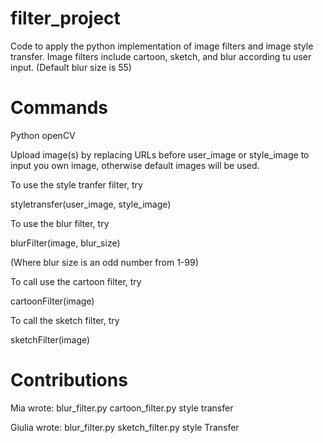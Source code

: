 # filter_project
Code to apply the python implementation of image filters and image style transfer. Image filters include cartoon, sketch, and blur according tu user input. (Default blur size is 55) 
# Commands
Python openCV 

Upload image(s) by replacing URLs before user_image or style_image to input you own image, otherwise default images will be used. 

To use the style tranfer filter, try 

styletransfer(user_image, style_image) 

To use the blur filter, try 

blurFilter(image, blur_size)

(Where blur size is an odd number from 1-99)

To call use the cartoon filter, try 

cartoonFilter(image) 

To call the sketch filter, try 

sketchFilter(image) 


# Contributions 
Mia wrote: 
blur_filter.py 
cartoon_filter.py 
style transfer

Giulia wrote: 
blur_filter.py
sketch_filter.py
style Transfer 
